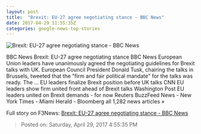 ```yaml
---
layout: post
title:  "Brexit: EU-27 agree negotiating stance - BBC News"
date: 2017-04-29 11:55:35Z
categories: google-news-top-stories
---
```


![Brexit: EU-27 agree negotiating stance - BBC News](https://ichef.bbci.co.uk/news/1024/cpsprodpb/150A7/production/_95838168_mediaitem95838167.jpg)

BBC News Brexit: EU-27 agree negotiating stance BBC News European Union leaders have unanimously agreed the negotiating guidelines for Brexit talks with UK. European Council President Donald Tusk, chairing the talks in Brussels, tweeted that the "firm and fair political mandate" for the talks was ready. The ... EU leaders finalize Brexit position before UK talks CNN EU leaders show firm united front ahead of Brexit talks Washington Post EU leaders united on Brexit demands - for now Reuters BuzzFeed News - New York Times - Miami Herald - Bloomberg all 1,282 news articles »


Full story on F3News: [Brexit: EU-27 agree negotiating stance - BBC News](http://www.f3nws.com/n/jYFGhD)

> Posted on: Saturday, April 29, 2017 4:55:35 PM
